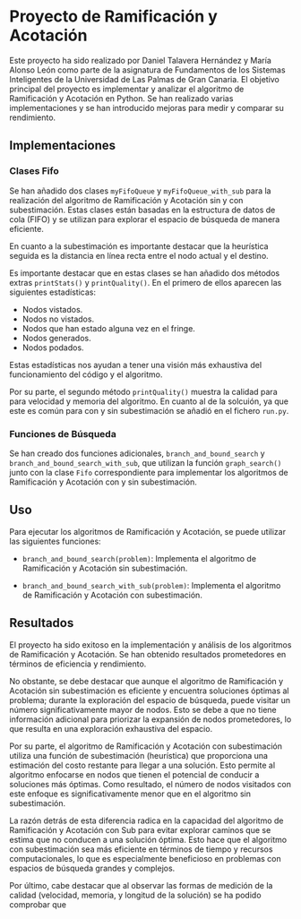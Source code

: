 # Proyecto de Ramificación y Acotación

Este proyecto ha sido realizado por Daniel Talavera Hernández y María Alonso León como parte de la asignatura de Fundamentos de los Sistemas Inteligentes de la Universidad de Las Palmas de Gran Canaria. El objetivo principal del proyecto es implementar y analizar el algoritmo de Ramificación y Acotación en Python. Se han realizado varias implementaciones y se han introducido mejoras para medir y comparar su rendimiento.

## Implementaciones

### Clases Fifo

Se han añadido dos clases `myFifoQueue` y `myFifoQueue_with_sub` para la realización del algoritmo de Ramificación y Acotación sin y con subestimación. Estas clases están basadas en la estructura de datos de cola (FIFO) y se utilizan para explorar el espacio de búsqueda de manera eficiente.

En cuanto a la subestimación es importante destacar que la heurística seguida es la distancia en línea recta entre el nodo actual y el destino.

Es importante destacar que en estas clases se han añadido dos métodos extras `printStats()` y `printQuality()`. En el primero de ellos aparecen las siguientes estadísticas:

- Nodos vistados.
- Nodos no vistados.
- Nodos que han estado alguna vez en el fringe.
- Nodos generados.
- Nodos podados.

Estas estadísticas nos ayudan a tener una visión más exhaustiva del funcionamiento del código y el algoritmo.

Por su parte, el segundo método `printQuality()` muestra la calidad para para velocidad y memoria del algoritmo. En cuanto al de la solcuión, ya que este es común para con y sin subestimación se añadió en el fichero `run.py`.

### Funciones de Búsqueda

Se han creado dos funciones adicionales, `branch_and_bound_search` y `branch_and_bound_search_with_sub`, que utilizan la función `graph_search()` junto con la clase `Fifo` correspondiente para implementar los algoritmos de Ramificación y Acotación con y sin subestimación.

## Uso

Para ejecutar los algoritmos de Ramificación y Acotación, se puede utilizar las siguientes funciones:

- `branch_and_bound_search(problem)`: Implementa el algoritmo de Ramificación y Acotación sin subestimación.

- `branch_and_bound_search_with_sub(problem)`: Implementa el algoritmo de Ramificación y Acotación con subestimación.

## Resultados

El proyecto ha sido exitoso en la implementación y análisis de los algoritmos de Ramificación y Acotación. Se han obtenido resultados prometedores en términos de eficiencia y rendimiento.

No obstante, se debe destacar que aunque el algoritmo de Ramificación y Acotación sin subestimación es eficiente y encuentra soluciones óptimas al problema; durante la exploración del espacio de búsqueda, puede visitar un número significativamente mayor de nodos. Esto se debe a que no tiene información adicional para priorizar la expansión de nodos prometedores, lo que resulta en una exploración exhaustiva del espacio. 

Por su parte, el algoritmo de Ramificación y Acotación con subestimación utiliza una función de subestimación (heurística) que proporciona una estimación del costo restante para llegar a una solución. Esto permite al algoritmo enfocarse en nodos que tienen el potencial de conducir a soluciones más óptimas. Como resultado, el número de nodos visitados con este enfoque es significativamente menor que en el algoritmo sin subestimación.

La razón detrás de esta diferencia radica en la capacidad del algoritmo de Ramificación y Acotación con Sub para evitar explorar caminos que se estima que no conducen a una solución óptima. Esto hace que el algoritmo con subestimación sea más eficiente en términos de tiempo y recursos computacionales, lo que es especialmente beneficioso en problemas con espacios de búsqueda grandes y complejos.

Por último, cabe destacar que al observar las formas de medición de la calidad (velocidad, memoria, y longitud de la solución) se ha podido comprobar que 